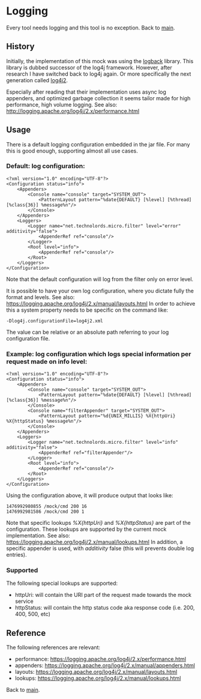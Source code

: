 # Logging
Every tool needs logging and this tool is no exception. Back to [main](../README.md).

## History
Initially, the implementation of this mock was using the [logback](http://logback.qos.ch/) library. This library is dubbed successor of the log4j framework. However, after research I have switched back to log4j again. Or more specifically the next generation called [log4j2](http://logging.apache.org/log4j/2.x/).

Especially after reading that their implementation uses async log appenders, and optimized garbage collection it seems tailor made for high performance, high volume logging. See also: http://logging.apache.org/log4j/2.x/performance.html
 
## Usage
There is a default logging configuration embedded in the jar file. For many this is good enough, supporting almost all use cases.

### Default: log configuration:

    <?xml version="1.0" encoding="UTF-8"?>
    <Configuration status="info">
        <Appenders>
            <Console name="console" target="SYSTEM_OUT">
                <PatternLayout pattern="%date{DEFAULT} [%level] [%thread] [%class{36}] %message%n"/>
            </Console>
        </Appenders>
        <Loggers>
            <Logger name="net.technolords.micro.filter" level="error" additivity="false">
                <AppenderRef ref="console"/>
            </Logger>
            <Root level="info">
                <AppenderRef ref="console"/>
            </Root>
        </Loggers>
    </Configuration>

Note that the default configuration will log from the filter only on error level.

It is possible to have your own log configuration, where you dictate fully the format and levels. See also: https://logging.apache.org/log4j/2.x/manual/layouts.html
In order to achieve this a system property needs to be specific on the command like:

    -Dlog4j.configurationFile=log4j2.xml

The value can be relative or an absolute path referring to your log configuration file.

### Example: log configuration which logs special information per request made on info level:

    <?xml version="1.0" encoding="UTF-8"?>
    <Configuration status="info">
        <Appenders>
            <Console name="console" target="SYSTEM_OUT">
                <PatternLayout pattern="%date{DEFAULT} [%level] [%thread] [%class{36}] %message%n"/>
            </Console>
            <Console name="filterAppender" target="SYSTEM_OUT">
                <PatternLayout pattern="%d{UNIX_MILLIS} %X{httpUri} %X{httpStatus} %message%n"/>
            </Console>
        </Appenders>
        <Loggers>
            <Logger name="net.technolords.micro.filter" level="info" additivity="false">
                <AppenderRef ref="filterAppender"/>
            </Logger>
            <Root level="info">
                <AppenderRef ref="console"/>
            </Root>
        </Loggers>
    </Configuration>

Using the configuration above, it will produce output that looks like:

    1476992980855 /mock/cmd 200 16
    1476992981586 /mock/cmd 200 1
    
Note that specific lookups _%X{httpUri}_ and _%X{httpStatus}_ are part of the configuration. These lookups are supported by the current mock implementation. 
See also: https://logging.apache.org/log4j/2.x/manual/lookups.html
In addition, a specific appender is used, with _additivity_ false (this will prevents double log entries).

### Supported 
The following special lookups are supported:
* httpUri: will contain the URI part of the request made towards the mock service
* httpStatus: will contain the http status code aka response code (i.e. 200, 400, 500, etc)

## Reference
The following references are relevant:
* performance: https://logging.apache.org/log4j/2.x/performance.html
* appenders: https://logging.apache.org/log4j/2.x/manual/appenders.html
* layouts: https://logging.apache.org/log4j/2.x/manual/layouts.html
* lookups: https://logging.apache.org/log4j/2.x/manual/lookups.html

Back to [main](../README.md).